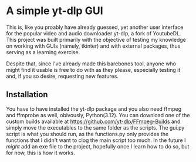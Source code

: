 # A simple yt-dlp GUI

This is, like you proably have already guessed, yet another user interface for the popular video and audio downloader yt-dlp, a fork of YoutubeDL.
This project was built primarily with the objective of testing my knowledge on working with GUIs (namely, tkinter) and with external packages, thus serving as a learning exercise.
 
Despite that, since I've already made this barebones tool, anyone who might find it usable is free to do with as they please, especially testing it and, if you so desire, requesting new features. 

## Installation
You have to have installed the yt-dlp package and you also need ffmpeg and ffmprobe as well, obivously, Python(3.12). You can download one of the custom builds available at https://github.com/yt-dlp/FFmpeg-Builds and simply move the executables to the same folder as the scripts. The gui.py script is what you should run, as the functions.py only provides the functions that I didn't want to clog the main script too much. In the future I *might* add an exe file to the project, hopefully once I learn how to do so, but for now, this is how it works.

